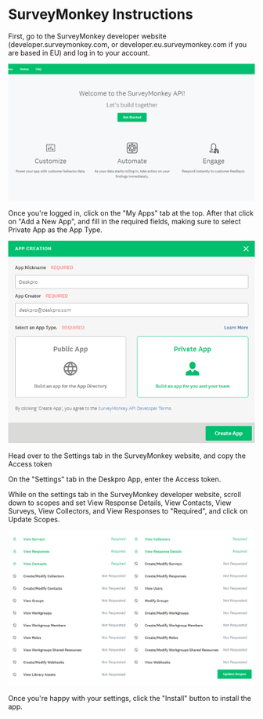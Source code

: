 # SurveyMonkey Instructions

First, go to the SurveyMonkey developer website (developer.surveymonkey.com, or developer.eu.surveymonkey.com if you are based in EU) and log in to your account.

[![](/docs/assets/setup/surveymonkey_setup_01.png)](/docs/assets/setup/surveymonkey_setup_01.png)

Once you're logged in, click on the "My Apps" tab at the top. After that click on "Add a New App", and fill in the required fields, making sure to select Private App as the App Type.

[![](/docs/assets/setup/surveymonkey_setup_02.png)](/docs/assets/setup/surveymonkey_setup_02.png)

Head over to the Settings tab in the SurveyMonkey website, and copy the Access token

On the "Settings" tab in the Deskpro App, enter the Access token.

While on the settings tab in the SurveyMonkey developer website, scroll down to scopes and set View Response Details, View Contacts, View Surveys, View Collectors, and View Responses to "Required", and click on Update Scopes.

[![](/docs/assets/setup/surveymonkey_setup_03.png)](/docs/assets/setup/surveymonkey_setup_03.png)

Once you're happy with your settings, click the "Install" button to install the app.
